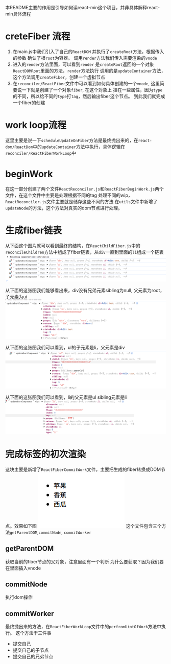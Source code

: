 本README主要的作用是引导如何读react-min这个项目，并非具体解释react-min具体流程
# creteFiber 流程
1. 在main.js中我们引入了自己的`ReactDOM` 并执行了`createRoot`方法，根据传入的参数 确认了根`root`为容器。
   调用`render`方法我们传入需要渲染的`vnode`
2. 进入的`render`方法里面，可以看到`render` 是`createRoot`返回的一个对象`ReactDOMRoot`里面的方法，`render`方法执行
   调用的是`updateContainer`方法，这个方法调用`createFiber`，创建一个虚拟节点
3. 在`reconciler/ReactFiber`文件中可以看到如何具体创建的一个`vnode`, 这里简要说一下就是创建了一个对象`fiber`, 在这个对象上
   挂在一些属性，因为`type`的不同，所以给不同的`type`打`tag`，然后输出fiber这个节点。
到此我们就完成一个fiber的创建

# work loop流程
这里主要是说一下`scheduleUpdateOnFiber`方法是最终抛出来的，在`react-dom/ReactDom`中的`updateContainer`方法中执行，具体逻辑在
`reconciler/ReactFiberWorkLoop`中

# beginWork
在这一部分创建了两个文件`ReactReconciler.js`和`ReactFiberBeginWork.js`两个文件，在这个文件中主要是处理根据不同的tag 处理不同的wip，`ReactReconciler.js`文件主要就是储存这些不同的方法
在`utils`文件中新增了 `updateNode`的方法，这个方法对真实的dom节点进行处理。

# 生成fiber链表
从下面这个图片就可以看到最终的结构，在`ReactChildFiber.js`中的`reconcileChildren`方法中组成了fiber链表，从`div`一直到里面的`li`组成一个链表
![alt text](src/assets/image.png)

从下面的这张图我们能够看出来，div没有兄弟元素sibling为null, 父元素为root，子元素为ui
![alt text](src/assets/image-div.png)

从下面的这张图我们可以看到，ul的子元素是li，父元素是div
![alt text](src/assets/image-ul.png)

从下面的这张图我们可以看到，li的父元素是ul sibling元素是li
![alt text](src/assets/image-li.png)

# 完成标签的初次渲染
这块主要是新增了`ReactFiberCommitWork`文件，主要把生成的fiber转换成DOM节点。效果如下图
![alt text](src/assets/image-原生标签.png)
这个文件包含三个方法`getParentDOM`,`commitNode`, `commitWorker`

## getParentDOM
获取当前的fiber节点的父对象，注意里面有一个判断
为什么要获取？因为我们要在里面插入vnode

## commitNode
执行dom操作

## commitWorker
最终抛出来的方法，在`ReactFiberWorkLoop`文件中的`perfromUintOfWork`方法中执行。
这个方法干三件事
- 提交自己
- 提交自己的子节点
- 提交自己的兄弟节点
